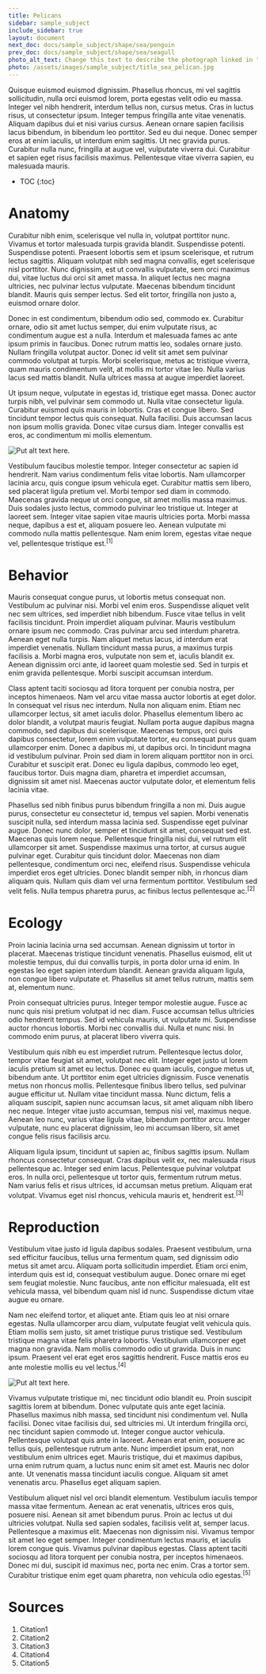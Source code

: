 ```yaml
---
title: Pelicans
sidebar: sample_subject
include_sidebar: true
layout: document
next_doc: docs/sample_subject/shape/sea/penguin
prev_doc: docs/sample_subject/shape/sea/seagull
photo_alt_text: Change this text to describe the photograph linked in "photo".
photo: /assets/images/sample_subject/title_sea_pelican.jpg
---
```


Quisque euismod euismod dignissim. Phasellus rhoncus, mi vel sagittis sollicitudin, nulla orci euismod lorem, porta egestas velit odio eu massa. Integer vel nibh hendrerit, interdum tellus non, cursus metus. Cras in luctus risus, ut consectetur ipsum. Integer tempus fringilla ante vitae venenatis. Aliquam dapibus dui et nisi varius cursus. Aenean ornare sapien facilisis lacus bibendum, in bibendum leo porttitor. Sed eu dui neque. Donec semper eros at enim iaculis, ut interdum enim sagittis. Ut nec gravida purus. Curabitur nulla nunc, fringilla at augue vel, vulputate viverra dui. Curabitur et sapien eget risus facilisis maximus. Pellentesque vitae viverra sapien, eu malesuada mauris.

* TOC
{:toc}

# Anatomy

Curabitur nibh enim, scelerisque vel nulla in, volutpat porttitor nunc. Vivamus et tortor malesuada turpis gravida blandit. Suspendisse potenti. Suspendisse potenti. Praesent lobortis sem et ipsum scelerisque, et rutrum lectus sagittis. Aliquam volutpat nibh sed magna convallis, eget scelerisque nisl porttitor. Nunc dignissim, est ut convallis vulputate, sem orci maximus dui, vitae luctus dui orci sit amet massa. In aliquet lectus nec magna ultricies, nec pulvinar lectus vulputate. Maecenas bibendum tincidunt blandit. Mauris quis semper lectus. Sed elit tortor, fringilla non justo a, euismod ornare dolor.

Donec in est condimentum, bibendum odio sed, commodo ex. Curabitur ornare, odio sit amet luctus semper, dui enim vulputate risus, ac condimentum augue est a nulla. Interdum et malesuada fames ac ante ipsum primis in faucibus. Donec rutrum mattis leo, sodales ornare justo. Nullam fringilla volutpat auctor. Donec id velit sit amet sem pulvinar commodo volutpat at turpis. Morbi scelerisque, metus ac tristique viverra, quam mauris condimentum velit, at mollis mi tortor vitae leo. Nulla varius lacus sed mattis blandit. Nulla ultrices massa at augue imperdiet laoreet.

Ut ipsum neque, vulputate in egestas id, tristique eget massa. Donec auctor turpis nibh, vel pulvinar sem commodo ut. Nulla vitae consectetur ligula. Curabitur euismod quis mauris in lobortis. Cras et congue libero. Sed tincidunt tempor lectus quis consequat. Nulla facilisi. Duis accumsan lacus non ipsum mollis gravida. Donec vitae cursus diam. Integer convallis est eros, ac condimentum mi mollis elementum. 

![Put alt text here.](/template-information-site/assets/images/sample_subject/pelican1.jpg)

Vestibulum faucibus molestie tempor. Integer consectetur ac sapien id hendrerit. Nam varius condimentum felis vitae lobortis. Nam ullamcorper lacinia arcu, quis congue ipsum vehicula eget. Curabitur mattis sem libero, sed placerat ligula pretium vel. Morbi tempor sed diam in commodo. Maecenas gravida neque ut orci congue, sit amet mollis massa maximus. Duis sodales justo lectus, commodo pulvinar leo tristique ut. Integer at laoreet sem. Integer vitae sapien vitae mauris ultricies porta. Morbi massa neque, dapibus a est et, aliquam posuere leo. Aenean vulputate mi commodo nulla mattis pellentesque. Nam enim lorem, egestas vitae neque vel, pellentesque tristique est.<sup>[1]</sup>

# Behavior

Mauris consequat congue purus, ut lobortis metus consequat non. Vestibulum ac pulvinar nisi. Morbi vel enim eros. Suspendisse aliquet velit nec sem ultrices, sed imperdiet nibh bibendum. Fusce vitae tellus in velit facilisis tincidunt. Proin imperdiet aliquam pulvinar. Mauris vestibulum ornare ipsum nec commodo. Cras pulvinar arcu sed interdum pharetra. Aenean eget nulla turpis. Nam aliquet metus lacus, id interdum erat imperdiet venenatis. Nullam tincidunt massa purus, a maximus turpis facilisis a. Morbi magna eros, vulputate non sem et, iaculis blandit ex. Aenean dignissim orci ante, id laoreet quam molestie sed. Sed in turpis et enim gravida pellentesque. Morbi suscipit accumsan interdum.

Class aptent taciti sociosqu ad litora torquent per conubia nostra, per inceptos himenaeos. Nam vel arcu vitae massa auctor lobortis at eget dolor. In consequat vel risus nec interdum. Nulla non aliquam enim. Etiam nec ullamcorper lectus, sit amet iaculis dolor. Phasellus elementum libero ac dolor blandit, a volutpat mauris feugiat. Nullam porta augue dapibus magna commodo, sed dapibus dui scelerisque. Maecenas tempus, orci quis dapibus consectetur, lorem enim vulputate tortor, eu consequat purus quam ullamcorper enim. Donec a dapibus mi, ut dapibus orci. In tincidunt magna id vestibulum pulvinar. Proin sed diam in lorem aliquam porttitor non in orci. Curabitur et suscipit erat. Donec eu ligula dapibus, commodo leo eget, faucibus tortor. Duis magna diam, pharetra et imperdiet accumsan, dignissim sit amet nisl. Maecenas auctor vulputate dolor, et elementum felis lacinia vitae.

Phasellus sed nibh finibus purus bibendum fringilla a non mi. Duis augue purus, consectetur eu consectetur id, tempus vel sapien. Morbi venenatis suscipit nulla, sed interdum massa lacinia sed. Suspendisse eget pulvinar augue. Donec nunc dolor, semper et tincidunt sit amet, consequat sed est. Maecenas quis lorem neque. Pellentesque fringilla nisi dui, vel rutrum elit ullamcorper sit amet. Suspendisse maximus urna tortor, at cursus augue pulvinar eget. Curabitur quis tincidunt dolor. Maecenas non diam pellentesque, condimentum orci nec, eleifend risus. Suspendisse vehicula imperdiet eros eget ultricies. Donec blandit semper nibh, in rhoncus diam aliquam quis. Nullam quis diam vel urna fermentum porttitor. Vestibulum sed velit felis. Nulla tempus pharetra purus, ac finibus lectus pellentesque ac.<sup>[2]</sup>

# Ecology

Proin lacinia lacinia urna sed accumsan. Aenean dignissim ut tortor in placerat. Maecenas tristique tincidunt venenatis. Phasellus euismod, elit ut molestie tempus, dui dui convallis turpis, in porta dolor urna id enim. In egestas leo eget sapien interdum blandit. Aenean gravida aliquam ligula, non congue libero vulputate et. Phasellus sit amet tellus rutrum, mattis sem at, elementum nunc.

Proin consequat ultricies purus. Integer tempor molestie augue. Fusce ac nunc quis nisi pretium volutpat id nec diam. Fusce accumsan tellus ultricies odio hendrerit tempus. Sed id vehicula mauris, ut vulputate mi. Suspendisse auctor rhoncus lobortis. Morbi nec convallis dui. Nulla et nunc nisi. In commodo enim purus, at placerat libero viverra quis.

Vestibulum quis nibh eu est imperdiet rutrum. Pellentesque lectus dolor, tempor vitae feugiat sit amet, volutpat nec elit. Integer eget justo ut lorem iaculis pretium sit amet eu lectus. Donec eu quam iaculis, congue metus ut, bibendum ante. Ut porttitor enim eget ultricies dignissim. Fusce venenatis metus non rhoncus mollis. Pellentesque finibus libero tellus, sed pulvinar augue efficitur ut. Nullam vitae tincidunt massa. Nunc dictum, felis a aliquam suscipit, sapien nunc accumsan lacus, sit amet aliquam nibh libero nec neque. Integer vitae justo accumsan, tempus nisi vel, maximus neque. Aenean leo nunc, varius vitae ligula vitae, bibendum porttitor arcu. Integer vulputate, nunc eu placerat dignissim, leo mi accumsan libero, sit amet congue felis risus facilisis arcu.

Aliquam ligula ipsum, tincidunt ut sapien ac, finibus sagittis ipsum. Nullam rhoncus consectetur consequat. Cras dapibus velit ex, nec malesuada risus pellentesque ac. Integer sed enim lacus. Pellentesque pulvinar volutpat eros. In nulla orci, pellentesque ut tortor quis, fermentum rutrum metus. Nam varius felis et risus ultrices, id accumsan metus pretium. Aliquam erat volutpat. Vivamus eget nisl rhoncus, vehicula mauris et, hendrerit est.<sup>[3]</sup> 

# Reproduction

Vestibulum vitae justo id ligula dapibus sodales. Praesent vestibulum, urna sed efficitur faucibus, tellus urna fermentum quam, sed dignissim odio metus sit amet arcu. Aliquam porta sollicitudin imperdiet. Etiam orci enim, interdum quis est id, consequat vestibulum augue. Donec ornare mi eget sem feugiat molestie. Nunc faucibus, ante non efficitur malesuada, elit est vehicula massa, vel bibendum quam nisl id nunc. Suspendisse dictum vitae augue eu ornare.

Nam nec eleifend tortor, et aliquet ante. Etiam quis leo at nisi ornare egestas. Nulla ullamcorper arcu diam, vulputate feugiat velit vehicula quis. Etiam mollis sem justo, sit amet tristique purus tristique sed. Vestibulum tristique magna vitae felis pharetra lobortis. Vestibulum ullamcorper eget magna non gravida. Nam mollis commodo odio ut gravida. Duis in nunc ipsum. Praesent vel erat eget eros sagittis hendrerit. Fusce mattis eros eu ante molestie mollis eu vel lectus.<sup>[4]</sup>

![Put alt text here.](/template-information-site/assets/images/sample_subject/pelican2.jpg)

Vivamus vulputate tristique mi, nec tincidunt odio blandit eu. Proin suscipit sagittis lorem at bibendum. Donec vulputate quis ante eget lacinia. Phasellus maximus nibh massa, sed tincidunt nisi condimentum vel. Nulla facilisi. Donec vitae facilisis dui, sed ultricies mi. Ut interdum fringilla orci, nec tincidunt sapien commodo ut. Integer congue auctor vehicula. Pellentesque volutpat quis ante in laoreet. Aenean erat enim, posuere ac tellus quis, pellentesque rutrum ante. Nunc imperdiet ipsum erat, non vestibulum enim ultrices eget. Mauris tristique, dui et maximus dapibus, urna enim rutrum quam, a luctus nunc enim sit amet est. Mauris nec dolor ante. Ut venenatis massa tincidunt iaculis congue. Aliquam sit amet venenatis arcu. Phasellus eget aliquam sapien.

Vestibulum aliquet nisl vel orci blandit elementum. Vestibulum iaculis tempor massa vitae fermentum. Aenean ac erat venenatis, ultrices eros quis, posuere nisi. Aenean sit amet bibendum purus. Proin ac lectus ut dui ultricies volutpat. Nulla sed sapien sodales, facilisis velit at, semper lacus. Pellentesque a maximus elit. Maecenas non dignissim nisi. Vivamus tempor sit amet leo eget semper. Integer condimentum lectus mauris, et iaculis lorem congue quis. Vivamus pulvinar dapibus egestas. Class aptent taciti sociosqu ad litora torquent per conubia nostra, per inceptos himenaeos. Donec mi dui, suscipit id maximus nec, porta nec enim. Cras a tortor sem. Curabitur tristique enim eget quam pharetra, non vehicula odio egestas.<sup>[5]</sup>

# Sources

1. Citation1
2. Citation2
3. Citation3
4. Citation4
5. Citation5
